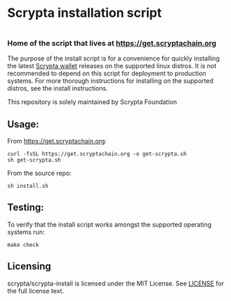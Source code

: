 # Scrypta installation script
<p><a href="https://camo.githubusercontent.com/4e892209b4b1e2d1a773ec97e544a92f068a6f0b/68747470733a2f2f6d69726f2e6d656469756d2e636f6d2f6d61782f333136382f312a31674778414b57714b5135577a635170755f766932412e6a706567" target="_blank" rel="noopener noreferrer"><img style="display: block; margin-left: auto; margin-right: auto;" src="https://camo.githubusercontent.com/4e892209b4b1e2d1a773ec97e544a92f068a6f0b/68747470733a2f2f6d69726f2e6d656469756d2e636f6d2f6d61782f333136382f312a31674778414b57714b5135577a635170755f766932412e6a706567" alt="" data-canonical-src="https://miro.medium.com/max/3168/1*1gGxAKWqKQ5WzcQpu_vi2A.jpeg" /></a></p>

### Home of the script that lives at https://get.scryptachain.org

The purpose of the install script is for a convenience for quickly installing the latest [Scrypta wallet](https://github.com/scryptachain/scrypta) releases on the supported linux distros. It is not recommended to depend on this script for deployment to production systems. For more thorough instructions for installing on the supported distros, see the install instructions.

This repository is solely maintained by Scrypta Foundation

## Usage:
From https://get.scryptachain.org:

```shell
curl -fsSL https://get.scryptachain.org -o get-scrypta.sh
sh get-scrypta.sh
```

From the source repo:

```shell
sh install.sh
```

## Testing:
To verify that the install script works amongst the supported operating systems run:

```shell
make check
```

## Licensing

scrypta/scrypta-install is licensed under the MIT License. See [LICENSE](LICENSE) for the full license text.
